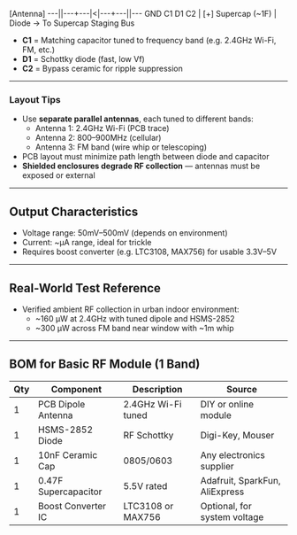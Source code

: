 [Antenna] ---||---+---|<|---+---||--- GND
               C1     D1     C2
                     |
                  [+] Supercap (~1F)
                     |
                Diode → To Supercap Staging Bus  

- **C1** = Matching capacitor tuned to frequency band (e.g. 2.4GHz Wi-Fi, FM, etc.)
- **D1** = Schottky diode (fast, low Vf)
- **C2** = Bypass ceramic for ripple suppression

---

### Layout Tips

- Use **separate parallel antennas**, each tuned to different bands:
  - Antenna 1: 2.4GHz Wi-Fi (PCB trace)
  - Antenna 2: 800–900MHz (cellular)
  - Antenna 3: FM band (wire whip or telescoping)
- PCB layout must minimize path length between diode and capacitor
- **Shielded enclosures degrade RF collection** — antennas must be exposed or external

---

## Output Characteristics

- Voltage range: 50mV–500mV (depends on environment)
- Current: ~µA range, ideal for trickle
- Requires boost converter (e.g. LTC3108, MAX756) for usable 3.3V–5V

---

## Real-World Test Reference

- Verified ambient RF collection in urban indoor environment:
  - ~160 µW at 2.4GHz with tuned dipole and HSMS-2852
  - ~300 µW across FM band near window with ~1m whip

---

## BOM for Basic RF Module (1 Band)

| Qty | Component             | Description                     | Source                         |
|-----|------------------------|---------------------------------|--------------------------------|
| 1   | PCB Dipole Antenna    | 2.4GHz Wi-Fi tuned              | DIY or online module           |
| 1   | HSMS-2852 Diode       | RF Schottky                     | Digi-Key, Mouser               |
| 1   | 10nF Ceramic Cap      | 0805/0603                       | Any electronics supplier       |
| 1   | 0.47F Supercapacitor  | 5.5V rated                      | Adafruit, SparkFun, AliExpress |
| 1   | Boost Converter IC    | LTC3108 or MAX756               | Optional, for system voltage   |
